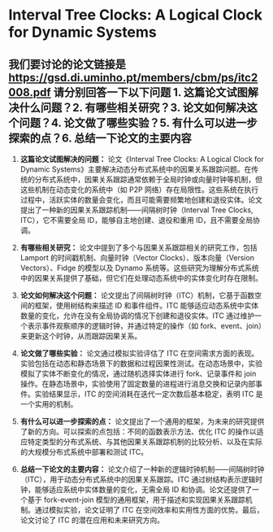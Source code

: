 # Interval Tree Clocks: A Logical Clock for Dynamic Systems

## 我们要讨论的论文链接是 https://gsd.di.uminho.pt/members/cbm/ps/itc2008.pdf 请分别回答一下以下问题 1. 这篇论文试图解决什么问题？2. 有哪些相关研究？3. 论文如何解决这个问题？4. 论文做了哪些实验？5. 有什么可以进一步探索的点？6. 总结一下论文的主要内容

1. **这篇论文试图解决的问题：**
   论文《Interval Tree Clocks: A Logical Clock for Dynamic Systems》主要解决动态分布式系统中的因果关系跟踪问题。在传统的分布式系统中，因果关系跟踪通常依赖于全局时钟或向量时钟等机制，但这些机制在动态变化的系统中（如 P2P 网络）存在局限性。这些系统在执行过程中，活跃实体的数量会变化，而且可能需要频繁地创建和退役实体。论文提出了一种新的因果关系跟踪机制——间隔树时钟（Interval Tree Clocks, ITC），它不需要全局 ID，能够自主地创建、退役和重用 ID，且不需要全局协调。

2. **有哪些相关研究：**
   论文中提到了多个与因果关系跟踪相关的研究工作，包括 Lamport 的时间戳机制、向量时钟（Vector Clocks）、版本向量（Version Vectors）、Fidge 的模型以及 Dynamo 系统等。这些研究为理解分布式系统中的因果关系提供了基础，但它们在处理动态系统中的实体变化时存在限制。

3. **论文如何解决这个问题：**
   论文提出了间隔树时钟（ITC）机制，它基于函数空间的框架，使用树结构来描述 ID 和事件组件。ITC 能够适应动态系统中实体数量的变化，允许在没有全局协调的情况下创建和退役实体。ITC 通过维护一个表示事件观察顺序的逻辑时钟，并通过特定的操作（如 fork、event、join）来更新这个时钟，从而跟踪因果关系。

4. **论文做了哪些实验：**
   论文通过模拟实验评估了 ITC 在空间需求方面的表现。实验包括在动态和静态场景下的数据和过程因果性测试。在动态场景中，实验模拟了实体不断变化的情况，通过随机选择实体进行 fork、记录事件和 join 操作。在静态场景中，实验使用了固定数量的进程进行消息交换和记录内部事件。实验结果显示，ITC 的空间消耗在迭代一定次数后基本稳定，表明 ITC 是一个实用的机制。

5. **有什么可以进一步探索的点：**
   论文提出了一个通用的框架，为未来的研究提供了新的方向。可以探索的点包括：不同的函数表示方法、优化 ITC 的操作以适应特定类型的分布式系统、与其他因果关系跟踪机制的比较分析、以及在实际的大规模分布式系统中部署和测试 ITC。

6. **总结一下论文的主要内容：**
   论文介绍了一种新的逻辑时钟机制——间隔树时钟（ITC），用于动态分布式系统中的因果关系跟踪。ITC 通过树结构表示逻辑时钟，能够适应系统中实体数量的变化，无需全局 ID 和协调。论文还提供了一个基于 fork-event-join 模型的通用框架，用于描述和实现因果关系跟踪机制。通过模拟实验，论文证明了 ITC 在空间效率和实用性方面的优势。最后，论文讨论了 ITC 的潜在应用和未来研究方向。
